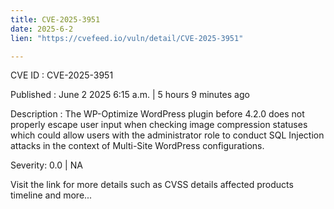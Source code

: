 ```yaml
---
title: CVE-2025-3951
date: 2025-6-2
lien: "https://cvefeed.io/vuln/detail/CVE-2025-3951"

---
```


CVE ID : CVE-2025-3951

Published :  June 2
2025
6:15 a.m. | 5 hours
9 minutes ago

Description : The WP-Optimize  WordPress plugin before 4.2.0 does not properly escape user input when checking image compression statuses
which could allow users with the administrator role to conduct SQL Injection attacks in the context of Multi-Site WordPress configurations.

Severity: 0.0 | NA

Visit the link for more details
such as CVSS details
affected products
timeline
and more...
